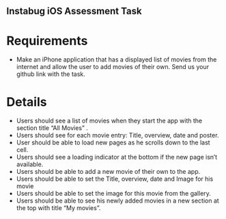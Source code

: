 ## Instabug iOS Assessment Task 


# Requirements
                        
- Make an iPhone application that has a displayed list of movies from the internet and allow the user to add movies of their own. Send us your github link with the task. 
                        
# Details                    
- Users should see a list of movies when they start the app with the section title “All Movies” . 
- Users should see for each movie entry: Title, overview, date and poster.
- User should be able to load new pages as he scrolls down to the last cell.
- Users should see a loading indicator at the bottom if the new page isn’t available. 
- Users should be able to add a new movie of their own to the app.
- Users should be able to set the Title, overview, date and Image for his movie
- Users should be able to set the image for this movie from the gallery.
- Users should be able to see his newly added movies in a new section at the top with title “My movies”.

